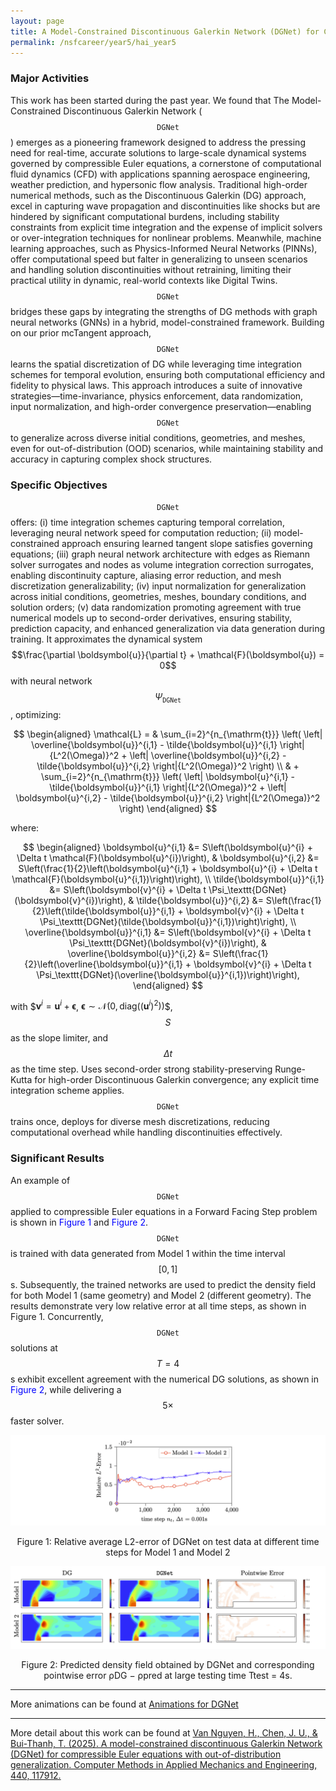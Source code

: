 ```yaml
---
layout: page
title: A Model-Constrained Discontinuous Galerkin Network (DGNet) for Compressible Euler Equations
permalink: /nsfcareer/year5/hai_year5
---
```


### Major Activities

This work has been started during the past year. We found that The Model-Constrained Discontinuous Galerkin Network ($$\texttt{DGNet}$$) emerges as a pioneering framework designed to address the pressing need for real-time, accurate solutions to large-scale dynamical systems governed by compressible Euler equations, a cornerstone of computational fluid dynamics (CFD) with applications spanning aerospace engineering, weather prediction, and hypersonic flow analysis. Traditional high-order numerical methods, such as the Discontinuous Galerkin (DG) approach, excel in capturing wave propagation and discontinuities like shocks but are hindered by significant computational burdens, including stability constraints from explicit time integration and the expense of implicit solvers or over-integration techniques for nonlinear problems. Meanwhile, machine learning approaches, such as Physics-Informed Neural Networks (PINNs), offer computational speed but falter in generalizing to unseen scenarios and handling solution discontinuities without retraining, limiting their practical utility in dynamic, real-world contexts like Digital Twins. $$\texttt{DGNet}$$ bridges these gaps by integrating the strengths of DG methods with graph neural networks (GNNs) in a hybrid, model-constrained framework. Building on our prior mcTangent approach, $$\texttt{DGNet}$$ learns the spatial discretization of DG while leveraging time integration schemes for temporal evolution, ensuring both computational efficiency and fidelity to physical laws. This approach introduces a suite of innovative strategies—time-invariance, physics enforcement, data randomization, input normalization, and high-order convergence preservation—enabling $$\texttt{DGNet}$$ to generalize across diverse initial conditions, geometries, and meshes, even for out-of-distribution (OOD) scenarios, while maintaining stability and accuracy in capturing complex shock structures.

### Specific Objectives

$$\texttt{DGNet}$$  offers: (i) time integration schemes capturing temporal correlation, leveraging neural network speed for computation reduction; (ii) model-constrained approach ensuring learned tangent slope satisfies governing equations; (iii) graph neural network architecture with edges as Riemann solver surrogates and nodes as volume integration correction surrogates, enabling discontinuity capture, aliasing error reduction, and mesh discretization generalizability; (iv) input normalization for generalization across initial conditions, geometries, meshes, boundary conditions, and solution orders; (v) data randomization promoting agreement with true numerical models up to second-order derivatives, ensuring stability, prediction capacity, and enhanced generalization via data generation during training. It approximates the dynamical system $$\frac{\partial \boldsymbol{u}}{\partial t} + \mathcal{F}(\boldsymbol{u}) = 0$$ with neural network $$\Psi_\texttt{DGNet}$$, optimizing:

$$
\begin{aligned}
    \mathcal{L} = & \sum_{i=2}^{n_{\mathrm{t}}} \left( \left| \overline{\boldsymbol{u}}^{i,1} - \tilde{\boldsymbol{u}}^{i,1} \right|{L^2(\Omega)}^2 + \left| \overline{\boldsymbol{u}}^{i,2} - \tilde{\boldsymbol{u}}^{i,2} \right|{L^2(\Omega)}^2 \right) \\ 
    & + \sum_{i=2}^{n_{\mathrm{t}}} \left( \left| \boldsymbol{u}^{i,1} - \tilde{\boldsymbol{u}}^{i,1} \right|{L^2(\Omega)}^2 + \left| \boldsymbol{u}^{i,2} - \tilde{\boldsymbol{u}}^{i,2} \right|{L^2(\Omega)}^2 \right)
\end{aligned}
$$

where:

$$
\begin{aligned} 
\boldsymbol{u}^{i,1} &= S\left(\boldsymbol{u}^{i} + \Delta t \mathcal{F}(\boldsymbol{u}^{i})\right), & \boldsymbol{u}^{i,2} &= S\left(\frac{1}{2}\left(\boldsymbol{u}^{i,1} + \boldsymbol{u}^{i} + \Delta t \mathcal{F}(\boldsymbol{u}^{i,1})\right)\right), \\ \tilde{\boldsymbol{u}}^{i,1} &= S\left(\boldsymbol{v}^{i} + \Delta t \Psi_\texttt{DGNet}(\boldsymbol{v}^{i})\right), & \tilde{\boldsymbol{u}}^{i,2} &= S\left(\frac{1}{2}\left(\tilde{\boldsymbol{u}}^{i,1} + \boldsymbol{v}^{i} + \Delta t \Psi_\texttt{DGNet}(\tilde{\boldsymbol{u}}^{i,1})\right)\right), \\ \overline{\boldsymbol{u}}^{i,1} &= S\left(\boldsymbol{v}^{i} + \Delta t \Psi_\texttt{DGNet}(\boldsymbol{v}^{i})\right), & \overline{\boldsymbol{u}}^{i,2} &= S\left(\frac{1}{2}\left(\overline{\boldsymbol{u}}^{i,1} + \boldsymbol{v}^{i} + \Delta t \Psi_\texttt{DGNet}(\overline{\boldsymbol{u}}^{i,1})\right)\right),
\end{aligned}
$$

with $$\boldsymbol{v}^{i} = \boldsymbol{u}^{i} + \boldsymbol{\epsilon}$, $\boldsymbol{\epsilon} \sim \mathcal{N}(0, \boldsymbol{\text{diag}}((\boldsymbol{u}^{i})^2))$$, $$S$$ as the slope limiter, and $$\Delta t$$ as the time step. Uses second-order strong stability-preserving Runge-Kutta for high-order Discontinuous Galerkin convergence; any explicit time integration scheme applies. $$\texttt{DGNet}$$ trains once, deploys for diverse mesh discretizations, reducing computational overhead while handling discontinuities effectively.


### Significant Results

An example of $$\texttt{DGNet}$$ applied to compressible Euler equations in a Forward Facing Step problem is shown in <span style="color:blue">Figure 1</span> and <span style="color:blue">Figure 2</span>. $$\texttt{DGNet}$$ is trained with data generated from Model 1 within the time interval $$[0,1]$$s. Subsequently, the trained networks are used to predict the density field for both Model 1 (same geometry) and Model 2 (different geometry). The results demonstrate very low relative error at all time steps, as shown in Figure 1. Concurrently, $$\texttt{DGNet}$$ solutions at $$T = 4$$s exhibit excellent agreement with the numerical DG solutions, as shown in <span style="color:blue">Figure 2</span>, while delivering a $$5\times$$ faster solver.

![image](/assets/figures/hainguyen/year5/DGNet_1.png)

<div align="center">
Figure 1: Relative average L2-error of DGNet on test data at different time steps for Model 1 and Model 2
</div>

![image](/assets/figures/hainguyen/year5/DGNet_2.png)

<div align="center">
Figure 2: Predicted density field obtained by DGNet and corresponding pointwise error ρDG − ρpred at large testing
time Ttest = 4s.
</div>

---

More animations can be found at [Animations for DGNet](https://nguyenvanhaibk92.github.io/Model-Constrained-Tangent-Slope-Learning-for-Shock-Type-Problems/)

---

More detail about this work can be found at [Van Nguyen, H., Chen, J. U., & Bui-Thanh, T. (2025). A model-constrained discontinuous Galerkin Network (DGNet) for compressible Euler equations with out-of-distribution generalization. Computer Methods in Applied Mechanics and Engineering, 440, 117912.](https://www.sciencedirect.com/science/article/pii/S0045782525001847?casa_token=r0HiuyCFj7QAAAAA:zH21Y4KB7fw5DhGcktr1VYwKEo5shAGSYnfVS_iwX3F8M1q6Qtn8bYmKv4P58CqRiL8P9Hev_Uw)
